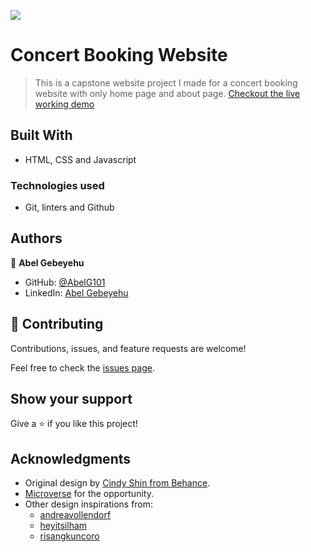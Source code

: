 
![](https://img.shields.io/badge/Microverse-blueviolet)

# Concert Booking Website

> This is a capstone website project I made for a concert booking website with only home page and about page. 
> [Checkout the live working demo](https://abelg101.github.io/Capstone1/)

## Built With

- HTML, CSS and Javascript

### Technologies used 
- Git, linters and Github  

## Authors

👤 **Abel Gebeyehu**

- GitHub: [@AbelG101](https://github.com/AbelG101)
- LinkedIn: [Abel Gebeyehu](https://www.linkedin.com/in/abel-gebeyehu-779743183/)

## 🤝 Contributing

Contributions, issues, and feature requests are welcome!

Feel free to check the [issues page](../../issues/).

## Show your support

Give a ⭐️ if you like this project!

## Acknowledgments

- Original design by [Cindy Shin from Behance](https://www.behance.net/gallery/29845175/CC-Global-Summit-2015).
- [Microverse](microverse.org) for the opportunity.
- Other design inspirations from:
  - [andreavollendorf](https://dribbble.com/andreavollendorf)
  - [heyitsilham](https://dribbble.com/heyitsilham)
  - [risangkuncoro](https://dribbble.com/risangkuncoro)